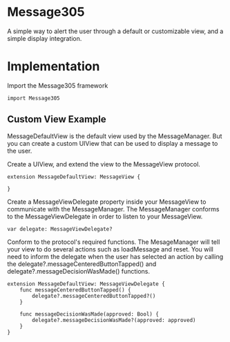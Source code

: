 # Message305
A simple way to alert the user through a default or customizable view, and a simple display integration.


# Implementation

Import the Message305 framework
```
import Message305
```

## Custom View Example
MessageDefaultView is the default view used by the MessageManager. But you can create a custom UIView that can be used to display a message to the user.

Create a UIView, and extend the view to the MessageView protocol.
```
extension MessageDefaultView: MessageView {
    
}
```

Create a MessageViewDelegate property inside your MessageView to communicate with the MessageManager. The MessageManager conforms to the MessageViewDelegate in order to listen to your MessageView.
```
var delegate: MessageViewDelegate?
```

Conform to the protocol's required functions. The MesageManager will tell your view to do several actions such as loadMessage and reset. You will need to inform the delegate when the user has selected an action by calling the delegate?.messageCenteredButtonTapped() and delegate?.messageDecisionWasMade() functions.
```
extension MessageDefaultView: MessageViewDelegate {
    func messageCenteredButtonTapped() {
        delegate?.messageCenteredButtonTapped?()
    }
    
    func messageDecisionWasMade(approved: Bool) {
        delegate?.messageDecisionWasMade?(approved: approved)
    }
}
```
